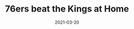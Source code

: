 ---
layout: layouts/post.njk
title: 76ers beat the Kings at Home
date: 2021-03-20
humanDate: March 20th, 2021
tags: [
    post,
    total
]
totalDonations: 850
doneeShort: "Philadoptables"
donee: Philadoptables
doneeLink: https://philadoptables.org/
threadLink: https://www.reddit.com/r/sixers/comments/m9h30n/if_the_76ers_beat_the_kings_tonight_im_making_a/
desc: "If the 76ers beat the Kings tonight, I’m making a $25 donation to Philadoptables, a no kill non-profit in Philly! Raise the cats!!"
---